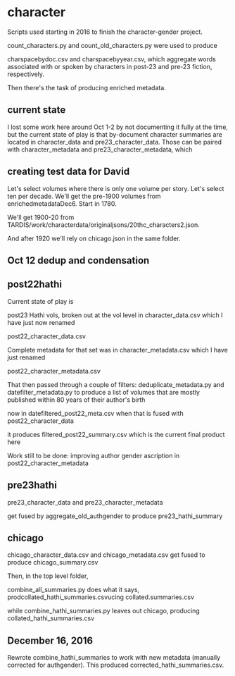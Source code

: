 character
=========

Scripts used starting in 2016 to finish the character-gender project.

count_characters.py and count_old_characters.py were used to produce

charspacebydoc.csv and charspacebyyear.csv, which aggregate words associated with or spoken by characters in post-23 and pre-23 fiction, respectively.

Then there's the task of producing enriched metadata.

current state
-------------
I lost some work here around Oct 1-2 by not documenting it fully at the time, but the current state of play is that by-document character summaries are located in character_data and pre23_character_data. Those can be paired with character_metadata and pre23_character_metadata, which

creating test data for David
----------------------------

Let's select volumes where there is only one volume per story. Let's select ten per decade. We'll get the pre-1900 volumes from enrichedmetadataDec6. Start in 1780.

We'll get 1900-20 from TARDIS/work/characterdata/originaljsons/20thc_characters2.json.

And after 1920 we'll rely on chicago.json in the same folder.

Oct 12 dedup and condensation
-----------------------------

post22hathi
-----------
Current state of play is

post23 Hathi vols, broken out at the vol level in
character_data.csv
which I have just now renamed

post22_character_data.csv

Complete metadata for that set was in
character_metadata.csv
which I have just renamed

post22_character_metadata.csv

That then passed through a couple of filters:
deduplicate_metadata.py
and
datefilter_metadata.py
to produce a list of volumes that are mostly published within 80 years of their author's birth

now in
datefiltered_post22_meta.csv
when that is fused with
post22_character_data

it produces
filtered_post22_summary.csv
which is the current final product here

Work still to be done: improving author gender ascription in post22_character_metadata

pre23hathi
----------
pre23_character_data
and pre23_character_metadata

get fused by aggregate_old_authgender
to produce
pre23_hathi_summary

chicago
-------
chicago_character_data.csv
and
chicago_metadata.csv
get fused to produce
chicago_summary.csv

Then, in the top level folder,

combine_all_summaries.py does what it says, prodcollated_hathi_summaries.csvucing
collated.summaries.csv

while 
combine_hathi_summaries.py
leaves out chicago,
producing
collated_hathi_summaries.csv

December 16, 2016
-----------------
Rewrote combine_hathi_summaries to work with new metadata (manually corrected for authgender). This produced corrected_hathi_summaries.csv.
